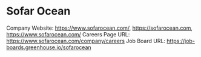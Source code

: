 # Sofar Ocean

Company Website: https://www.sofarocean.com/, https://sofarocean.com, https://www.sofarocean.com/
Careers Page URL: https://www.sofarocean.com/company/careers
Job Board URL: https://job-boards.greenhouse.io/sofarocean